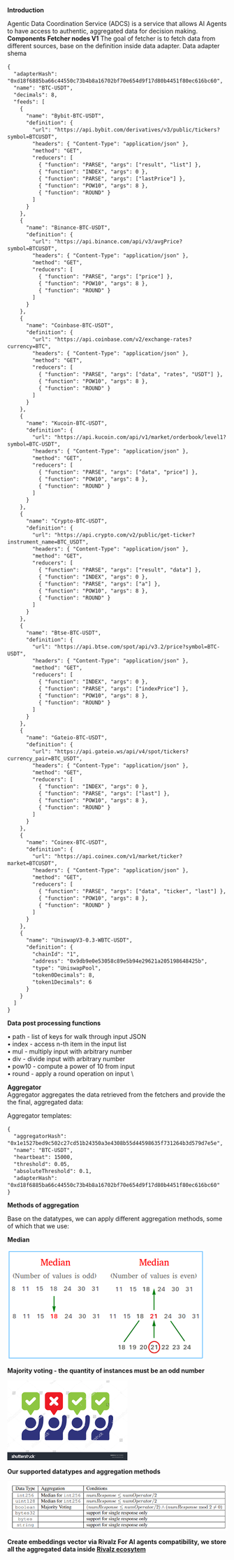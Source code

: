 **Introduction**

Agentic Data Coordination Service (ADCS) is a service that allows AI Agents to have access to authentic, aggregated data for decision making.
**Components**
**Fetcher nodes V1**
The goal of fetcher is to fetch data from different sources, base on the definition inside data adapter.
Data adapter shema
```
{
  "adapterHash": "0xd18f6885ba66c44550c73b4b8a16702bf70e654d9f17d80b4451f80ec616bc60",
  "name": "BTC-USDT",
  "decimals": 8,
  "feeds": [
    {
      "name": "Bybit-BTC-USDT",
      "definition": {
        "url": "https://api.bybit.com/derivatives/v3/public/tickers?symbol=BTCUSDT",
        "headers": { "Content-Type": "application/json" },
        "method": "GET",
        "reducers": [
          { "function": "PARSE", "args": ["result", "list"] },
          { "function": "INDEX", "args": 0 },
          { "function": "PARSE", "args": ["lastPrice"] },
          { "function": "POW10", "args": 8 },
          { "function": "ROUND" }
        ]
      }
    },
    {
      "name": "Binance-BTC-USDT",
      "definition": {
        "url": "https://api.binance.com/api/v3/avgPrice?symbol=BTCUSDT",
        "headers": { "Content-Type": "application/json" },
        "method": "GET",
        "reducers": [
          { "function": "PARSE", "args": ["price"] },
          { "function": "POW10", "args": 8 },
          { "function": "ROUND" }
        ]
      }
    },
    {
      "name": "Coinbase-BTC-USDT",
      "definition": {
        "url": "https://api.coinbase.com/v2/exchange-rates?currency=BTC",
        "headers": { "Content-Type": "application/json" },
        "method": "GET",
        "reducers": [
          { "function": "PARSE", "args": ["data", "rates", "USDT"] },
          { "function": "POW10", "args": 8 },
          { "function": "ROUND" }
        ]
      }
    },
    {
      "name": "Kucoin-BTC-USDT",
      "definition": {
        "url": "https://api.kucoin.com/api/v1/market/orderbook/level1?symbol=BTC-USDT",
        "headers": { "Content-Type": "application/json" },
        "method": "GET",
        "reducers": [
          { "function": "PARSE", "args": ["data", "price"] },
          { "function": "POW10", "args": 8 },
          { "function": "ROUND" }
        ]
      }
    },
    {
      "name": "Crypto-BTC-USDT",
      "definition": {
        "url": "https://api.crypto.com/v2/public/get-ticker?instrument_name=BTC_USDT",
        "headers": { "Content-Type": "application/json" },
        "method": "GET",
        "reducers": [
          { "function": "PARSE", "args": ["result", "data"] },
          { "function": "INDEX", "args": 0 },
          { "function": "PARSE", "args": ["a"] },
          { "function": "POW10", "args": 8 },
          { "function": "ROUND" }
        ]
      }
    },
    {
      "name": "Btse-BTC-USDT",
      "definition": {
        "url": "https://api.btse.com/spot/api/v3.2/price?symbol=BTC-USDT",
        "headers": { "Content-Type": "application/json" },
        "method": "GET",
        "reducers": [
          { "function": "INDEX", "args": 0 },
          { "function": "PARSE", "args": ["indexPrice"] },
          { "function": "POW10", "args": 8 },
          { "function": "ROUND" }
        ]
      }
    },
    {
      "name": "Gateio-BTC-USDT",
      "definition": {
        "url": "https://api.gateio.ws/api/v4/spot/tickers?currency_pair=BTC_USDT",
        "headers": { "Content-Type": "application/json" },
        "method": "GET",
        "reducers": [
          { "function": "INDEX", "args": 0 },
          { "function": "PARSE", "args": ["last"] },
          { "function": "POW10", "args": 8 },
          { "function": "ROUND" }
        ]
      }
    },
    {
      "name": "Coinex-BTC-USDT",
      "definition": {
        "url": "https://api.coinex.com/v1/market/ticker?market=BTCUSDT",
        "headers": { "Content-Type": "application/json" },
        "method": "GET",
        "reducers": [
          { "function": "PARSE", "args": ["data", "ticker", "last"] },
          { "function": "POW10", "args": 8 },
          { "function": "ROUND" }
        ]
      }
    },
    {
      "name": "UniswapV3-0.3-WBTC-USDT",
      "definition": {
        "chainId": "1",
        "address": "0x9db9e0e53058c89e5b94e29621a205198648425b",
        "type": "UniswapPool",
        "token0Decimals": 8,
        "token1Decimals": 6
      }
    }
  ]
}
```
**Data post processing functions**

• path - list of keys for walk through input JSON \
• index - access n-th item in the input list \
• mul - multiply input with arbitrary number \
• div - divide input with arbitrary number \
• pow10 - compute a power of 10 from input \
• round - apply a round operation on input \

**Aggregator** \
Aggregator aggregates the data retrieved from the fetchers and provide the the final, aggregated data:

Aggregator templates:

```
{
  "aggregatorHash": "0x1e1527bed9c502c27cd51b24350a3e4308b55d44598635f731264b3d579d7e5e",
  "name": "BTC-USDT",
  "heartbeat": 15000,
  "threshold": 0.05,
  "absoluteThreshold": 0.1,
  "adapterHash": "0xd18f6885ba66c44550c73b4b8a16702bf70e654d9f17d80b4451f80ec616bc60"
}
```
**Methods of aggregation**

Base on the datatypes, we can apply different aggregation methods, some of which that we use:

<strong>Median<strong>

![Median description](image.png)

<strong>Majority voting - the quantity of instances must be an odd number<strong>

![Majority voting description](image-1.png)

**Our supported datatypes and aggregation methods**

![aggregation methods](image-2.png)

**Create embeddings vector via Rivalz**
For AI agents compatibility, we store all the aggregated data inside [Rivalz ecosytem](https://rivalz.ai/)


